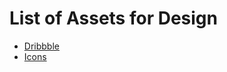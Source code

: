 # List of Assets for Design
- [Dribbble](https://dribbble.com/)
- [Icons](https://www.flaticon.com/authors/icon_pond/flat)
